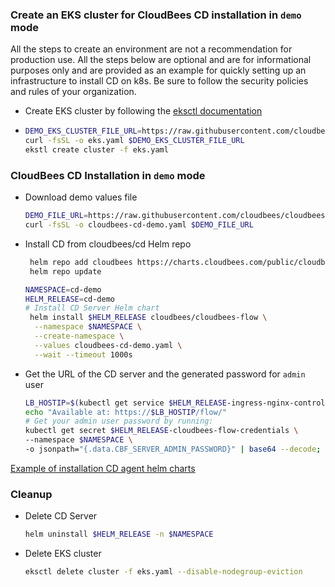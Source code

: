 ### Create an EKS cluster for CloudBees CD installation in `demo` mode

All the steps to create an environment are not a recommendation for production use.
All the steps below are optional and are for informational purposes only and are provided as an example for quickly setting up an infrastructure to install CD on k8s.
Be sure to follow the security policies and rules of your organization.

- Create EKS cluster by following the [eksctl documentation](https://eksctl.io/getting-started/)
- ```bash
  DEMO_EKS_CLUSTER_FILE_URL=https://raw.githubusercontent.com/cloudbees/cloudbees-examples/master/cloudbees-cd/kubernetes/eks/cluster.yaml
  curl -fsSL -o eks.yaml $DEMO_EKS_CLUSTER_FILE_URL
  ekstl create cluster -f eks.yaml
  ```

### CloudBees CD Installation in `demo` mode
- Download demo values file
  ```bash
  DEMO_FILE_URL=https://raw.githubusercontent.com/cloudbees/cloudbees-examples/master/cloudbees-cd/kubernetes/cloudbees-cd-demo.yaml
  curl -fsSL -o cloudbees-cd-demo.yaml $DEMO_FILE_URL
  ```
- Install CD from cloudbees/cd Helm repo
    ```bash
     helm repo add cloudbees https://charts.cloudbees.com/public/cloudbees
     helm repo update
  
    NAMESPACE=cd-demo
    HELM_RELEASE=cd-demo
    # Install CD Server Helm chart
     helm install $HELM_RELEASE cloudbees/cloudbees-flow \
      --namespace $NAMESPACE \
      --create-namespace \
      --values cloudbees-cd-demo.yaml \
      --wait --timeout 1000s
  ```
- Get the URL of the CD server and the generated password for `admin` user
    ```bash
  LB_HOSTIP=$(kubectl get service $HELM_RELEASE-ingress-nginx-controller -n $NAMESPACE -o jsonpath="{.status.loadBalancer.ingress[0].ip}")
  echo "Available at: https://$LB_HOSTIP/flow/"
  # Get your admin user password by running:
  kubectl get secret $HELM_RELEASE-cloudbees-flow-credentials \
    --namespace $NAMESPACE \
    -o jsonpath="{.data.CBF_SERVER_ADMIN_PASSWORD}" | base64 --decode; echo
  ```  

[Example of installation CD agent helm charts](../common/agents.md)

### Cleanup

- Delete CD Server
    ```bash
    helm uninstall $HELM_RELEASE -n $NAMESPACE
  ```  
- Delete EKS cluster
   ```bash
   eksctl delete cluster -f eks.yaml --disable-nodegroup-eviction
  ```
